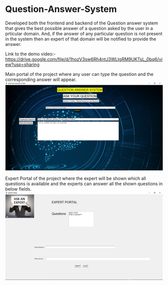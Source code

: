 # Question-Answer-System
Developed both the frontend and backend of the Question answer system that gives the best possible answer of a question asked by the user in a prticular domain. And, if the answer of any particular question is not present in the system then an expert of that domain will be notified to provide the answer. 

Link to the demo video:- https://drive.google.com/file/d/1hozV3sw6Rh4ntJ3WLtgRM9UKTsL_0bq6/view?usp=sharing

Main portal of the project where any user can type the question and the corresponding answer will appear.
<img src="images/main_portal.jpg">


Expert Portal of the project where the expert will be shown which all questions is available and the experts can answer all the shown questions in below fields.
<img src="images/expert_portal.jpg" >
